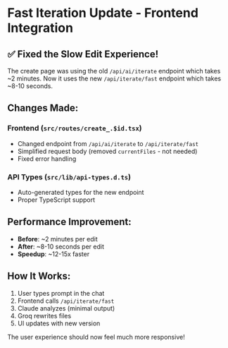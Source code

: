 # Fast Iteration Update - Frontend Integration

## ✅ Fixed the Slow Edit Experience!

The create page was using the old `/api/ai/iterate` endpoint which takes ~2 minutes.
Now it uses the new `/api/iterate/fast` endpoint which takes ~8-10 seconds.

## Changes Made:

### Frontend (`src/routes/create_.$id.tsx`)
- Changed endpoint from `/api/ai/iterate` to `/api/iterate/fast`
- Simplified request body (removed `currentFiles` - not needed)
- Fixed error handling

### API Types (`src/lib/api-types.d.ts`)
- Auto-generated types for the new endpoint
- Proper TypeScript support

## Performance Improvement:
- **Before**: ~2 minutes per edit
- **After**: ~8-10 seconds per edit
- **Speedup**: ~12-15x faster

## How It Works:
1. User types prompt in the chat
2. Frontend calls `/api/iterate/fast` 
3. Claude analyzes (minimal output)
4. Groq rewrites files
5. UI updates with new version

The user experience should now feel much more responsive!